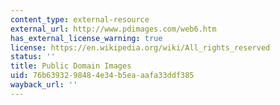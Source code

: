 ```yaml
---
content_type: external-resource
external_url: http://www.pdimages.com/web6.htm
has_external_license_warning: true
license: https://en.wikipedia.org/wiki/All_rights_reserved
status: ''
title: Public Domain Images
uid: 76b63932-9848-4e34-b5ea-aafa33ddf385
wayback_url: ''
---
```

